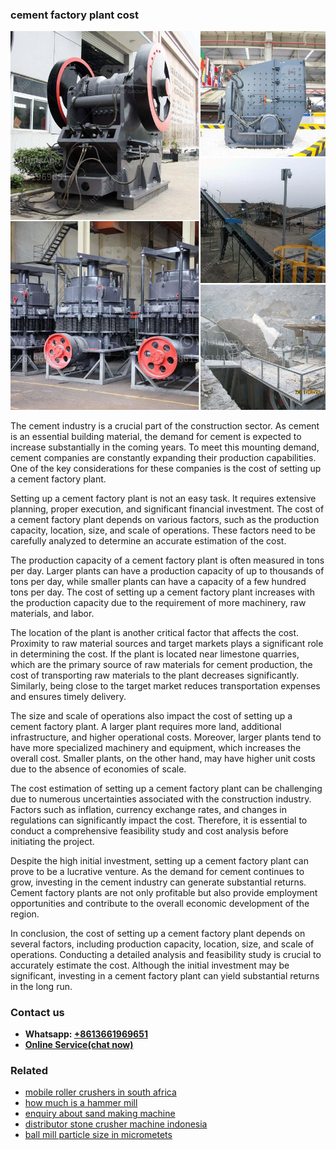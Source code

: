 <h3>cement factory plant cost</h3><img src='1708332545.jpg' alt=''><p>The cement industry is a crucial part of the construction sector. As cement is an essential building material, the demand for cement is expected to increase substantially in the coming years. To meet this mounting demand, cement companies are constantly expanding their production capabilities. One of the key considerations for these companies is the cost of setting up a cement factory plant.</p><p>Setting up a cement factory plant is not an easy task. It requires extensive planning, proper execution, and significant financial investment. The cost of a cement factory plant depends on various factors, such as the production capacity, location, size, and scale of operations. These factors need to be carefully analyzed to determine an accurate estimation of the cost.</p><p>The production capacity of a cement factory plant is often measured in tons per day. Larger plants can have a production capacity of up to thousands of tons per day, while smaller plants can have a capacity of a few hundred tons per day. The cost of setting up a cement factory plant increases with the production capacity due to the requirement of more machinery, raw materials, and labor.</p><p>The location of the plant is another critical factor that affects the cost. Proximity to raw material sources and target markets plays a significant role in determining the cost. If the plant is located near limestone quarries, which are the primary source of raw materials for cement production, the cost of transporting raw materials to the plant decreases significantly. Similarly, being close to the target market reduces transportation expenses and ensures timely delivery.</p><p>The size and scale of operations also impact the cost of setting up a cement factory plant. A larger plant requires more land, additional infrastructure, and higher operational costs. Moreover, larger plants tend to have more specialized machinery and equipment, which increases the overall cost. Smaller plants, on the other hand, may have higher unit costs due to the absence of economies of scale.</p><p>The cost estimation of setting up a cement factory plant can be challenging due to numerous uncertainties associated with the construction industry. Factors such as inflation, currency exchange rates, and changes in regulations can significantly impact the cost. Therefore, it is essential to conduct a comprehensive feasibility study and cost analysis before initiating the project.</p><p>Despite the high initial investment, setting up a cement factory plant can prove to be a lucrative venture. As the demand for cement continues to grow, investing in the cement industry can generate substantial returns. Cement factory plants are not only profitable but also provide employment opportunities and contribute to the overall economic development of the region.</p><p>In conclusion, the cost of setting up a cement factory plant depends on several factors, including production capacity, location, size, and scale of operations. Conducting a detailed analysis and feasibility study is crucial to accurately estimate the cost. Although the initial investment may be significant, investing in a cement factory plant can yield substantial returns in the long run.</p><h3>Contact us</h3><ul><li><strong>Whatsapp:&nbsp;<a href="https://wa.me/8613661969651">+8613661969651</a></strong></li><li><a href="https://swt.shibang-china.com/?git&amp;zhl&amp;cement factory plant cost"><strong>Online Service(chat now)</strong></a></li></ul><h3>Related</h3><ul><li><a href='mobile roller crushers in south africa.md'>mobile roller crushers in south africa</a></li><li><a href='how much is a hammer mill.md'>how much is a hammer mill</a></li><li><a href='enquiry about sand making machine.md'>enquiry about sand making machine</a></li><li><a href='distributor stone crusher machine indonesia.md'>distributor stone crusher machine indonesia</a></li><li><a href='ball mill particle size in micrometets.md'>ball mill particle size in micrometets</a></li></ul>